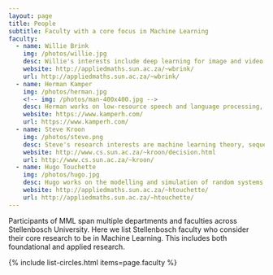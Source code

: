 ```yaml
---
layout: page
title: People
subtitle: Faculty with a core focus in Machine Learning
faculty:
  - name: Willie Brink
    img: /photos/willie.jpg
    desc: Willie's interests include deep learning for image and video analysis, as well as visual knowledge modelling.
    website: http://appliedmaths.sun.ac.za/~wbrink/
    url: http://appliedmaths.sun.ac.za/~wbrink/
  - name: Herman Kamper
    img: /photos/herman.jpg
    <!-- img: /photos/man-400x400.jpg -->
    desc: Herman works on low-resource speech and language processing, with some research in computer vision, robotics and communications.
    website: https://www.kamperh.com/
    url: https://www.kamperh.com/
  - name: Steve Kroon
    img: /photos/steve.png
    desc: Steve's research interests are machine learning theory, sequential decision making, and search techniques.
    website: http://www.cs.sun.ac.za/~kroon/decision.html
    url: http://www.cs.sun.ac.za/~kroon/
  - name: Hugo Touchette
    img: /photos/hugo.jpg
    desc: Hugo works on the modelling and simulation of random systems arising in physics, control theory and machine learning.
    website: http://appliedmaths.sun.ac.za/~htouchette/
    url: http://appliedmaths.sun.ac.za/~htouchette/
---
```



Participants of MML span multiple departments and faculties across Stellenbosch
University. Here we list Stellenbosch faculty who consider their
core research to be in Machine Learning. This includes both foundational and
applied research.


{% include list-circles.html items=page.faculty %}

